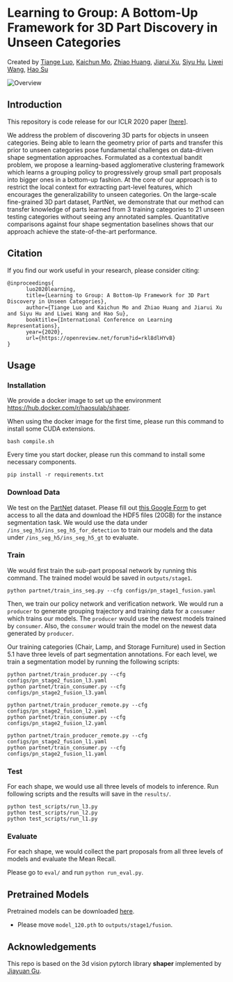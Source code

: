 # Learning to Group: A Bottom-Up Framework for 3D Part Discovery in Unseen Categories
Created by <a href="https://tiangeluo.github.io/" target="_blank">Tiange Luo</a>, <a href="https://cs.stanford.edu/~kaichun/" target="_blank">Kaichun Mo</a>, <a href="https://sites.google.com/view/zhiao-huang" target="_blank">Zhiao Huang</a>, <a href="http://jerryxu.net" target="_blank">Jiarui Xu</a>, <a href="https://samhu1989.github.io" target="_blank">Siyu Hu</a>, <a href="https://scholar.google.com/citations?user=VZHxoh8AAAAJ&hl=zh-CN" target="_blank">Liwei Wang</a>, <a href="http://cseweb.ucsd.edu/~haosu/" target="_blank">Hao Su</a>

![Overview](https://github.com/tiangeluo/Learning-to-Group/blob/master/overview.png)

## Introduction
This repository is code release for our ICLR 2020 paper [<a href="https://arxiv.org/abs/2002.06478">here</a>].

We address the problem of discovering 3D parts for objects in unseen categories. Being able to learn the geometry prior of parts and transfer this prior to unseen categories pose fundamental challenges on data-driven shape segmentation approaches. Formulated as a contextual bandit problem, we propose a learning-based agglomerative clustering framework which learns a grouping policy to progressively group small part proposals into bigger ones in a bottom-up fashion. At the core of our approach is to restrict the local context for extracting part-level features, which encourages the generalizability to unseen categories. On the large-scale fine-grained 3D part dataset, PartNet, we demonstrate that our method can transfer knowledge of parts learned from 3 training categories to 21 unseen testing categories without seeing any annotated samples. Quantitative comparisons against four shape segmentation baselines shows that our approach achieve the state-of-the-art performance.


## Citation
If you find our work useful in your research, please consider citing:
```
@inproceedings{
      luo2020learning,
      title={Learning to Group: A Bottom-Up Framework for 3D Part Discovery in Unseen Categories},
      author={Tiange Luo and Kaichun Mo and Zhiao Huang and Jiarui Xu and Siyu Hu and Liwei Wang and Hao Su},
      booktitle={International Conference on Learning Representations},
      year={2020},
      url={https://openreview.net/forum?id=rkl8dlHYvB}
}
```

## Usage
### Installation
We provide a docker image to set up the environment https://hub.docker.com/r/haosulab/shaper.

When using the docker image for the first time, please run this command to install some CUDA extensions.
```
bash compile.sh
```

Every time you start docker, please run this command to install some necessary components.
```
pip install -r requirements.txt
```

### Download Data
We test on the [PartNet](https://cs.stanford.edu/~kaichun/partnet/) dataset. Please fill out [this Google Form](https://docs.google.com/forms/d/e/1FAIpQLSd3dyI1eZVIR_Sekvy8_HPXn2becP9lqjDImoe6aVtzmHBe7w/viewform) to get access to all the data and download the HDF5 files (20GB) for the instance segmentation task. We would use the data under `/ins_seg_h5/ins_seg_h5_for_detection` to train our models and the data under `/ins_seg_h5/ins_seg_h5_gt` to evaluate.


### Train
We would first train the sub-part proposal network by running this command. The trained model would be saved in `outputs/stage1`.
```
python partnet/train_ins_seg.py --cfg configs/pn_stage1_fusion.yaml
```


Then, we train our policy network and verification network. We would run a `producer` to generate grouping trajectory and training data for a `consumer` which trains our models. The `producer` would use the newest models trained by `consumer`. Also, the `consumer` would train the model on the newest data generated by `producer`.

Our training categories (Chair, Lamp, and Storage Furniture) used in Section 5.1 have three levels of part segmentation annotations. For each level, we train a segmentation model by running the following scripts:
```
python partnet/train_producer.py --cfg configs/pn_stage2_fusion_l3.yaml
python partnet/train_consumer.py --cfg configs/pn_stage2_fusion_l3.yaml

python partnet/train_producer_remote.py --cfg configs/pn_stage2_fusion_l2.yaml
python partnet/train_consumer.py --cfg configs/pn_stage2_fusion_l2.yaml

python partnet/train_producer_remote.py --cfg configs/pn_stage2_fusion_l1.yaml
python partnet/train_consumer.py --cfg configs/pn_stage2_fusion_l1.yaml
```

### Test
For each shape, we would use all three levels of models to inference. Run following scripts and the results will save in the `results/`.

```
python test_scripts/run_l3.py
python test_scripts/run_l2.py
python test_scripts/run_l1.py
```

### Evaluate
For each shape, we would collect the part proposals from all three levels of models and evaluate the Mean Recall.

Please go to `eval/` and run `python run_eval.py`.


## Pretrained Models
Pretrained models can be downloaded [here](https://drive.google.com/open?id=1jBPWiH4TpVc2lHEPEI-59d7nwoHL5sXw).

- Please move `model_120.pth` to `outputs/stage1/fusion`.

<!--
- Please move `model_1600_l3.pth` to `outputs/pn_stage2_fusion_l3_merge` and rename as `model_1600.pth`, copy a `last_checkpoint` to `outputs/pn_stage2_fusion_l3_merge`.
- Please move `model_1600_l2.pth` to `outputs/pn_stage2_fusion_l2_merge` and rename as `model_1600.pth`, copy a `last_checkpoint` to `outputs/pn_stage2_fusion_l2_merge`.
- Please move `model_1600_l1.pth` to `outputs/pn_stage2_fusion_l1_merge` and rename as `model_1600.pth`, copy a `last_checkpoint` to `outputs/pn_stage2_fusion_l1_merge`.
-->

## Acknowledgements
This repo is based on the 3d vision pytorch library **shaper** implemented by <a href="https://sites.google.com/eng.ucsd.edu/jiayuan-gu" target="_blank">Jiayuan Gu</a>.
